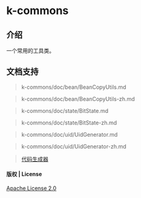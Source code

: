 # k-commons

## 介绍

一个常用的工具类。

## 文档支持
> k-commons/doc/bean/BeanCopyUtils.md

> k-commons/doc/bean/BeanCopyUtils-zh.md

> k-commons/doc/state/BitState.md 

> k-commons/doc/state/BitState-zh.md

> k-commons/doc/uid/UidGenerator.md

> k-commons/doc/uid/UidGenerator-zh.md

> [代码生成器](k-code-generator/README-zh.md) 


#### 版权 | License

[Apache License 2.0](https://www.apache.org/licenses/LICENSE-2.0)
